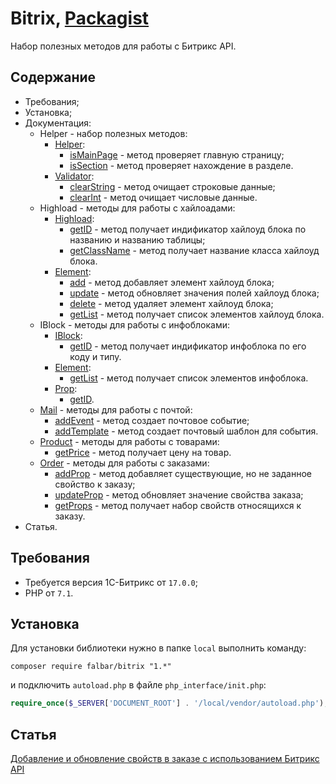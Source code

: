 # Bitrix, [Packagist](https://packagist.org/packages/falbar/bitrix)

Набор полезных методов для работы с Битрикс API.

## Содержание

* Требования;
* Установка;
* Документация:
    * Helper - набор полезных методов:
        * [Helper](.docs/Helper/Helper.md):
            * [isMainPage](.docs/Helper/Helper.md#isMainPage) - метод проверяет главную страницу;
            * [isSection](.docs/Helper/Helper.md#isSection) - метод проверяет нахождение в разделе.
        * [Validator](.docs/Helper/Validator.md):
            * [clearString](.docs/Helper/Validator.md#clearString) - метод очищает строковые данные;
            * [clearInt](.docs/Helper/Validator.md#clearInt) - метод очищает числовые данные.
    * Highload - методы для работы с хайлоадами:
        * [Highload](.docs/Highload/Highload.md):
            * [getID](.docs/Highload/Highload.md#getID) - метод получает индификатор хайлоуд блока по названию и названию таблицы;
            * [getClassName](.docs/Highload/Highload.md#getClassName) - метод получает название класса хайлоуд блока.
        * [Element](.docs/Highload/Element.md):
            * [add](.docs/Highload/Element.md#add) - метод добавляет элемент хайлоуд блока;
            * [update](.docs/Highload/Element.md#update) - метод обновляет значения полей хайлоуд блока;
            * [delete](.docs/Highload/Element.md#delete) - метод удаляет элемент хайлоуд блока;
            * [getList](.docs/Highload/Element.md#getList) - метод получает список элементов хайлоуд блока.
    * IBlock - методы для работы с инфоблоками:
        * [IBlock](.docs/IBlock/IBlock.md):
            * [getID](.docs/IBlock/IBlock.md#getID) - метод получает индификатор инфоблока по его коду и типу.
        * [Element](.docs/IBlock/Element.md):
            * [getList](.docs/IBlock/Element.md#getList) - метод получает список элементов инфоблока.
        * [Prop](.docs/IBlock/Prop.md):
            * [getID](.docs/IBlock/Prop.md#getID).
    * [Mail](.docs/Mail.md) - методы для работы с почтой:
        * [addEvent](.docs/Mail.md#addEvent) - метод создает почтовое событие;
        * [addTemplate](.docs/Mail.md#addTemplate) - метод создает почтовый шаблон для события.
    * [Product](.docs/Product.md) - методы для работы с товарами:
        * [getPrice](.docs/Product.md#getPrice) - метод получает цену на товар.
    * [Order](.docs/Order.md) - методы для работы с заказами:
        * [addProp](.docs/Order.md#addProp) - метод добавляет существующие, но не заданное свойство к заказу;
        * [updateProp](.docs/Order.md#updateProp) - метод обновляет значение свойства заказа;
        * [getProps](.docs/Order.md#getOrderProps) - метод получает набор свойств относящихся к заказу.
* Статья.

## Требования

* Требуется версия 1С-Битрикс от `17.0.0`;
* PHP от `7.1`.

## Установка

Для установки библиотеки нужно в папке `local` выполнить команду:

```
composer require falbar/bitrix "1.*"
```

и подключить `autoload.php` в файле `php_interface/init.php`:

```php
require_once($_SERVER['DOCUMENT_ROOT'] . '/local/vendor/autoload.php');
```

## Статья

[Добавление и обновление свойств в заказе с использованием Битрикс API](http://falbar.ru/article/dobavlenie-i-obnovlenie-svojstv-v-zakaze-s-ispolzovaniem-bitriks-api)